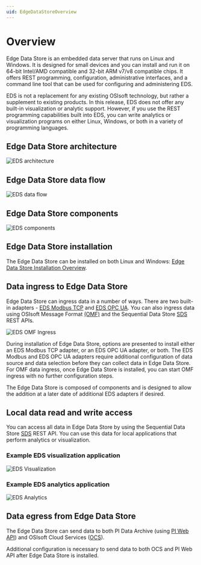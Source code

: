 ```yaml
---
uid: EdgeDataStoreOverview
---
```


# Overview

Edge Data Store is an embedded data server that runs on Linux and Windows. It is designed for small devices and you can install and run it on 64-bit Intel/AMD compatible and 32-bit ARM v7/v8 compatible chips. It offers REST programming, configuration, administrative interfaces, and a command line tool that can be used for configuring and administering EDS.

EDS is not a replacement for any existing OSIsoft technology, but rather a supplement to existing products. In this release, EDS does not offer any built-in visualization or analytic support. However, if you use the REST programming capabilities built into EDS, you can write analytics or visualization programs on either Linux, Windows, or both in a variety of programming languages.

## Edge Data Store architecture

![EDS architecture](https://osisoft.github.io/Edge-Data-Store-Docs/V1/images/EDSArchitecture.jpg "EDS architecture")

## Edge Data Store data flow

![EDS data flow](https://osisoft.github.io/Edge-Data-Store-Docs/V1/images/EDSOverview1.jpg "EDS data flow")

## Edge Data Store components

![EDS components](https://osisoft.github.io/Edge-Data-Store-Docs/V1/images/EDSOverview2.jpg "EDS components")

## Edge Data Store installation

The Edge Data Store can be installed on both Linux and Windows: [Edge Data Store Installation Overview](xref:installationOverview).

## Data ingress to Edge Data Store

Edge Data Store can ingress data in a number of ways. There are two built-in adapters - [EDS Modbus TCP](xref:modbusQuickStart) and [EDS OPC UA](xref:opcUaQuickStart). You can also ingress data using OSIsoft Message Format [(OMF)](xref:omfQuickStart) and the Sequential Data Store [SDS](xref:sdsWritingData) REST APIs.

![EDS OMF Ingress](https://osisoft.github.io/Edge-Data-Store-Docs/V1/images/EDSOMFIngress.jpg "EDS OMF Ingress")

During installation of Edge Data Store, options are presented to install either an EDS Modbus TCP adapter, or an EDS OPC UA adapter, or both. The EDS Modbus and EDS OPC UA adapters require additional configuration of data source and data selection before they can collect data in Edge Data Store. For OMF data ingress, once Edge Data Store is installed, you can start OMF ingress with no further configuration steps.

The Edge Data Store is composed of components and is designed to allow the addition at a later date of additional EDS adapters if desired.

## Local data read and write access

You can access all data in Edge Data Store by using the Sequential Data Store [SDS](xref:sdsQuickStart) REST API. You can use this data for local applications that perform analytics or visualization. 

### Example EDS visualization application

![EDS Visualization](https://osisoft.github.io/Edge-Data-Store-Docs/V1/images/EDSVisualization.jpg "EDS Visualization")

### Example EDS analytics application

![EDS Analytics](https://osisoft.github.io/Edge-Data-Store-Docs/V1/images/EDSAnalytics.jpg "EDS Analytics")

## Data egress from Edge Data Store

The Edge Data Store can send data to both PI Data Archive (using [PI Web API](xref:piEgressQuickStart)) and OSIsoft Cloud Services ([OCS](xref:ocsEgressQuickStart)).

Additional configuration is necessary to send data to both OCS and PI Web API after Edge Data Store is installed.

